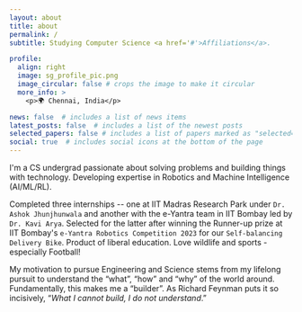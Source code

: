 ```yaml
---
layout: about
title: about
permalink: /
subtitle: Studying Computer Science <a href='#'>Affiliations</a>.

profile:
  align: right
  image: sg_profile_pic.png
  image_circular: false # crops the image to make it circular
  more_info: >
    <p>🌍 Chennai, India</p>

news: false  # includes a list of news items
latest_posts: false  # includes a list of the newest posts
selected_papers: false # includes a list of papers marked as "selected={true}"
social: true  # includes social icons at the bottom of the page
---
```


I'm a CS undergrad passionate about solving problems and building things with technology. Developing expertise in Robotics and Machine Intelligence (AI/ML/RL). 

Completed three internships -- one at IIT Madras Research Park under `Dr. Ashok Jhunjhunwala` and another with the e-Yantra team in IIT Bombay led by `Dr. Kavi Arya`. Selected for the latter after winning the Runner-up prize at IIT Bombay's `e-Yantra Robotics Competition 2023` for our `Self-balancing Delivery Bike`. Product of liberal education. Love wildlife and sports - especially Football!

My motivation to pursue Engineering and Science stems from my lifelong pursuit to understand the “what”, “how” and “why” of the world around. Fundamentally, this makes me a “builder”. As Richard Feynman puts it so incisively, “*What I cannot build, I do not understand*.”

<!--- Write your biography here. Tell the world about yourself. Link to your favorite [subreddit](http://reddit.com). You can put a picture in, too. The code is already in, just name your picture `prof_pic.jpg` and put it in the `img/` folder.

Put your address / P.O. box / other info right below your picture. You can also disable any of these elements by editing `profile` property of the YAML header of your `_pages/about.md`. Edit `_bibliography/papers.bib` and Jekyll will render your [publications page](/al-folio/publications/) automatically.

Link to your social media connections, too. This theme is set up to use [Font Awesome icons](https://fontawesome.com/) and [Academicons](https://jpswalsh.github.io/academicons/), like the ones below. Add your Facebook, Twitter, LinkedIn, Google Scholar, or just disable all of them.
-->
